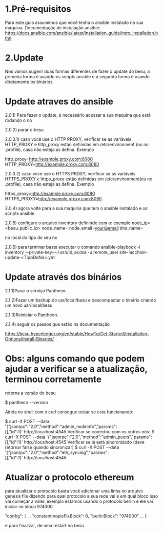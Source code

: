 


# 1.Pré-requisitos 
Para este guia assumimos que você tenha o ansible instalado na sua máquina.
Documentação de instalação ansible: https://docs.ansible.com/ansible/latest/installation_guide/intro_installation.html

# 2.Update

Nos vamos sugerir duas formas diferentes de fazer o update do  besu, a primeira forma é usando os scripts ansible e a segunda forma é usando diretamente os binários 

# Update atraves do ansible 

2.0.1) Para fazer o update, é necessário acessar a sua maquina que está rodando o nó

2.0.2) parar o besu

2.0.3.1) caso você use o HTTP PROXY, verificar se as variáveis HTTP_PROXY e http_proxy  estão definidas em /etc/environment (ou no .profile), casa não esteja as defina.
Exemplo 

http_proxy=http://example.proxy.com:8080
HTTP_PROXY=http://example.proxy.com:8080

2.0.3.2) caso voce use o HTTPS PROXY, verificar se as variáveis HTTPS_PROXY e https_proxy  estão definidas em /etc/environment(ou no .profile), casa não esteja as defina.
Exemplo 

https_proxy=http://example.proxy.com:8080
HTTPS_PROXY=http://example.proxy.com:8080

2.0.4) agora volte para a sua maquina que tem o ansible instalado e os scripts  ansible

2.0.5) configure o arquivo inventory definindo com o:
exemplo
<your node address> node_ip=<besu_public_ip>  node_name=<node name> node_email=<your@email> dns_name=<your dns> 
 
no local do tipo do seu no 
 
2.0.6) para terminar basta executar o comando
ansible-playbook -i inventory --private-key=~/.ssh/id_ecdsa -u remote_user site-lacchain-update-<TipoDoNó>.yml 

# Update através dos binários 

2.1.1)Parar o serviço Pantheon.

2.1.2)Fazer um backup do usr/local/besu e descompactar o binário criando um  novo usr/local/besu

2.1.3)Reiniciar o Pantheon.

2.1.4) seguir os passos que estão na documentação

https://besu.hyperledger.org/en/stable/HowTo/Get-Started/Installation-Options/Install-Binaries/


# Obs: alguns comando que podem ajudar a verificar se a atualização, terminou corretamente 

retorna a versão do besu

$ pantheon --version

Ainda no shell com o curl consegue testar se esta funcionando:

$ curl -X POST --data '{"jsonrpc":"2.0","method":"admin_nodeInfo","params":[],"id":1}' http://localhost:4545
Verificar se conectou com os outros nós:
$ curl -X POST --data '{"jsonrpc":"2.0","method":"admin_peers","params":[],"id":1}' http://localhost:4545
Verificar se já está sincronizado (deve retornar false quando sincronizar)
$ curl -X POST --data '{"jsonrpc":"2.0","method":"eth_syncing","params":[],"id":1}' http://localhost:4545


# Atualizar o protocolo ethereum
para atualizar o protocolo basta você adicionar uma linha no arquivo genesis file dizendo para qual protocolo a sua rede vai e
em qual bloco isso vai começar a valer. exemplo estamos usando o protocolo berlin e ele vai iniciar no bloco 974000
 
"config": {
     ...
    "constantinopleFixBlock": 0,
    "berlinBlock":
    "974000"
    ...
}

e para finalizar, de uma restart no besu 
